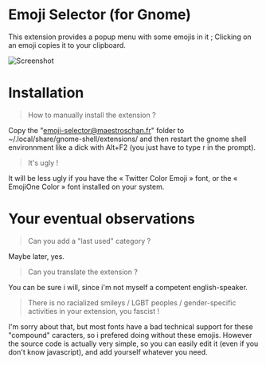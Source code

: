 # Emoji Selector (for Gnome)
This extension provides a popup menu with some emojis in it ; Clicking on an emoji copies it to your clipboard.

![Screenshot](https://raw.githubusercontent.com/Maestroschan/emoji-selector-for-gnome/master/Capture%20d'%C3%A9cran%20de%202017-01-13%2003%3A23%3A14.png)

# Installation
> How to manually install the extension ?

Copy the "emoji-selector@maestroschan.fr" folder to ~/.local/share/gnome-shell/extensions/ and then restart the gnome shell environnment like a dick with Alt+F2 (you just have to type r in the prompt).


> It's ugly !

It will be less ugly if you have the « Twitter Color Emoji » font, or the « EmojiOne Color » font installed on your system.

# Your eventual observations
> Can you add a "last used" category ?

Maybe later, yes.


> Can you translate the extension ?

You can be sure i will, since i'm not myself a competent english-speaker.


> There is no racialized smileys / LGBT peoples / gender-specific activities in your extension, you fascist !

I'm sorry about that, but most fonts have a bad technical support for these "compound" caracters, so i prefered doing without these emojis.
However the source code is actually very simple, so you can easily edit it (even if you don't know javascript), and add yourself whatever you need.
